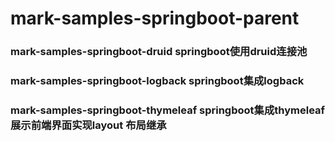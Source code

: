# mark-samples-springboot-parent

### mark-samples-springboot-druid springboot使用druid连接池

### mark-samples-springboot-logback springboot集成logback

### mark-samples-springboot-thymeleaf springboot集成thymeleaf 展示前端界面实现layout 布局继承
